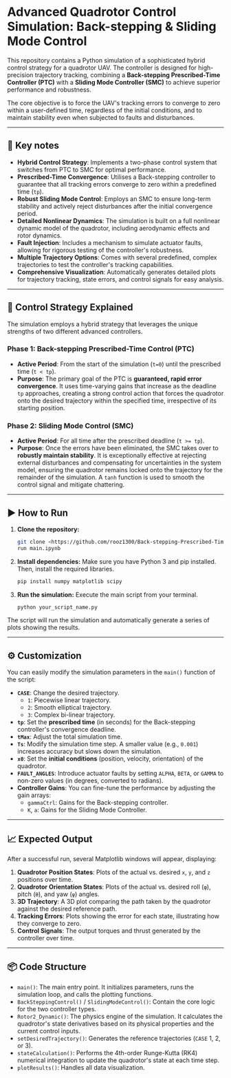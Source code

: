 

# Advanced Quadrotor Control Simulation: Back-stepping & Sliding Mode Control

This repository contains a Python simulation of a sophisticated hybrid control strategy for a quadrotor UAV. The controller is designed for high-precision trajectory tracking, combining a **Back-stepping Prescribed-Time Controller (PTC)** with a **Sliding Mode Controller (SMC)** to achieve superior performance and robustness.

The core objective is to force the UAV's tracking errors to converge to zero within a user-defined time, regardless of the initial conditions, and to maintain stability even when subjected to faults and disturbances.

-----

## 🚀 Key notes

  * **Hybrid Control Strategy**: Implements a two-phase control system that switches from PTC to SMC for optimal performance.
  * **Prescribed-Time Convergence**: Utilises a Back-stepping controller to guarantee that all tracking errors converge to zero within a predefined time (`tp`).
  * **Robust Sliding Mode Control**: Employs an SMC to ensure long-term stability and actively reject disturbances after the initial convergence period.
  * **Detailed Nonlinear Dynamics**: The simulation is built on a full nonlinear dynamic model of the quadrotor, including aerodynamic effects and rotor dynamics.
  * **Fault Injection**: Includes a mechanism to simulate actuator faults, allowing for rigorous testing of the controller's robustness.
  * **Multiple Trajectory Options**: Comes with several predefined, complex trajectories to test the controller's tracking capabilities.
  * **Comprehensive Visualization**: Automatically generates detailed plots for trajectory tracking, state errors, and control signals for easy analysis.

-----

## 🔧 Control Strategy Explained

The simulation employs a hybrid strategy that leverages the unique strengths of two different advanced controllers.

### Phase 1: Back-stepping Prescribed-Time Control (PTC)

  * **Active Period**: From the start of the simulation (`t=0`) until the prescribed time (`t < tp`).
  * **Purpose**: The primary goal of the PTC is **guaranteed, rapid error convergence**. It uses time-varying gains that increase as the deadline `tp` approaches, creating a strong control action that forces the quadrotor onto the desired trajectory within the specified time, irrespective of its starting position.

### Phase 2: Sliding Mode Control (SMC)

  * **Active Period**: For all time after the prescribed deadline (`t >= tp`).
  * **Purpose**: Once the errors have been eliminated, the SMC takes over to **robustly maintain stability**. It is exceptionally effective at rejecting external disturbances and compensating for uncertainties in the system model, ensuring the quadrotor remains locked onto the trajectory for the remainder of the simulation. A `tanh` function is used to smooth the control signal and mitigate chattering.

-----

## ▶️ How to Run

1.  **Clone the repository:**

    ```bash
    git clone <https://github.com/rooz1300/Back-stepping-Prescribed-Time-Sliding-Mode-Control-of-a-Quadrotor-UAV>
    run main.ipynb
    ```

2.  **Install dependencies:**
    Make sure you have Python 3 and pip installed. Then, install the required libraries.

    ```bash
    pip install numpy matplotlib scipy
    ```

3.  **Run the simulation:**
    Execute the main script from your terminal.

    ```bash
    python your_script_name.py
    ```

The script will run the simulation and automatically generate a series of plots showing the results.

-----

## ⚙️ Customization

You can easily modify the simulation parameters in the `main()` function of the script:

  * **`CASE`**: Change the desired trajectory.
      * `1`: Piecewise linear trajectory.
      * `2`: Smooth elliptical trajectory.
      * `3`: Complex bi-linear trajectory.
  * **`tp`**: Set the **prescribed time** (in seconds) for the Back-stepping controller's convergence deadline.
  * **`tMax`**: Adjust the total simulation time.
  * **`Ts`**: Modify the simulation time step. A smaller value (e.g., `0.001`) increases accuracy but slows down the simulation.
  * **`x0`**: Set the **initial conditions** (position, velocity, orientation) of the quadrotor.
  * **`FAULT_ANGLES`**: Introduce actuator faults by setting `ALPHA`, `BETA`, or `GAMMA` to non-zero values (in degrees, converted to radians).
  * **Controller Gains**: You can fine-tune the performance by adjusting the gain arrays:
      * `gammaCtrl`: Gains for the Back-stepping controller.
      * `K`, `a`: Gains for the Sliding Mode Controller.

-----

## 📈 Expected Output

After a successful run, several Matplotlib windows will appear, displaying:

1.  **Quadrotor Position States**: Plots of the actual vs. desired `x`, `y`, and `z` positions over time.
2.  **Quadrotor Orientation States**: Plots of the actual vs. desired roll (`φ`), pitch (`θ`), and yaw (`ψ`) angles.
3.  **3D Trajectory**: A 3D plot comparing the path taken by the quadrotor against the desired reference path.
4.  **Tracking Errors**: Plots showing the error for each state, illustrating how they converge to zero.
5.  **Control Signals**: The output torques and thrust generated by the controller over time.

-----

## 📦 Code Structure

  * `main()`: The main entry point. It initializes parameters, runs the simulation loop, and calls the plotting functions.
  * `BackSteppingControl()` / `SlidingModeControl()`: Contain the core logic for the two controller types.
  * `Rotor2_Dynamic()`: The physics engine of the simulation. It calculates the quadrotor's state derivatives based on its physical properties and the current control inputs.
  * `setDesiredTrajectory()`: Generates the reference trajectories (`CASE` 1, 2, or 3).
  * `stateCalculation()`: Performs the 4th-order Runge-Kutta (RK4) numerical integration to update the quadrotor's state at each time step.
  * `plotResults()`: Handles all data visualization.
